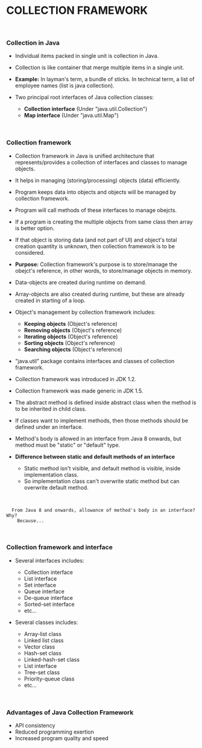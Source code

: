 # COLLECTION FRAMEWORK

<br>

### **Collection in Java**

+ Individual items packed in single unit is collection in Java.
+ Collection is like container that merge multiple items in a single unit.
+ **Example:** In layman's term, a bundle of sticks. In technical term, a list of employee names (list is java collection).

+ Two principal root interfaces of Java collection classes:
  + **Collection interface** (Under "java.util.Collection")
  + **Map interface** (Under "java.util.Map")

<br>

### **Collection framework**

+ Collection framework in Java is unified architecture that represents/provides a collection of interfaces and classes to manage objects.
+ It helps in managing (storing/processing) objects (data) efficiently.
+ Program keeps data into objects and objects will be managed by collection framework.
+ Program will call methods of these interfaces to manage obejcts.
+ If a program is creating the multiple objects from same class then array is better option.
+ If that object is storing data (and not part of UI) and object's total creation quantity is unknown, then collection framework is to be considered.
+ **Purpose:** Collection framework's purpose is to store/manage the obejct's reference, in other words, to store/manage objects in memory.
+ Data-objects are created during runtime on demand.
+ Array-objects are also created during runtime, but these are already created in starting of a loop.

+ Object's management by collection framework includes:
  + **Keeping objects** (Object's reference)
  + **Removing objects** (Object's reference)
  + **Iterating objects** (Object's reference)
  + **Sorting objects** (Object's reference)
  + **Searching objects** (Object's reference)

+ "java.util" package contains interfaces and classes of collection framework.
+ Collection framework was introduced in JDK 1.2.
+ Collection framework was made generic in JDK 1.5.
+ The abstract method is defined inside abstract class when the method is to be inherited in child class.
+ If classes want to implement methods, then those methods should be defined under an interface.
+ Method's body is allowed in an interface from Java 8 onwards, but method must be "static" or "default" type.

+ **Difference between static and default methods of an interface**
  + Static method isn't visible, and default method is visible, inside implementation class.
  + So implementation class can't overwrite static method but can overwrite default method.

<br>

```
  From Java 8 and onwards, allowance of method's body in an interface? Why?
    Because...
```

<br>

### **Collection framework and interface**

+ Several interfaces includes:
  + Collection interface
  + List interface
  + Set interface
  + Queue interface
  + De-queue interface
  + Sorted-set interface
  + etc...

+ Several classes includes:
  + Array-list class
  + Linked list class
  + Vector class
  + Hash-set class
  + Linked-hash-set class
  + List interface
  + Tree-set class
  + Priority-queue class
  + etc...

<br>

### **Advantages of Java Collection Framework**

+ API consistency
+ Reduced programming exertion
+ Increased program quality and speed
